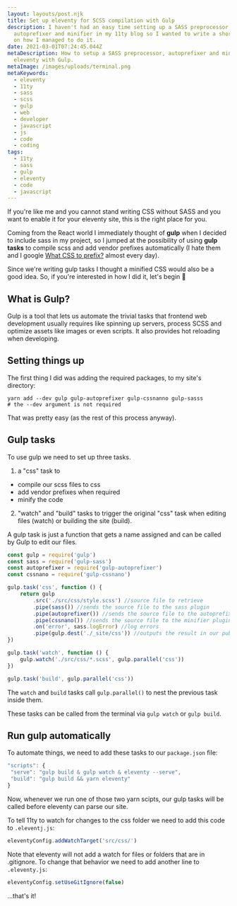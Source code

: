 ```yaml
---
layout: layouts/post.njk
title: Set up eleventy for SCSS compilation with Gulp
description: I haven't had an easy time setting up a SASS preprocessor,
  autoprefixer and minifier in my 11ty blog so I wanted to write a short guide
  on how I managed to do it.
date: 2021-03-01T07:24:45.044Z
metaDescription: How to setup a SASS preprocessor, autoprefixer and minifier for
  eleventy with Gulp.
metaImage: /images/uploads/terminal.png
metaKeywords:
  - eleventy
  - 11ty
  - sass
  - scss
  - gulp
  - web
  - developer
  - javascript
  - js
  - code
  - coding
tags:
  - 11ty
  - sass
  - gulp
  - eleventy
  - code
  - javascript
---
```

If you're like me and you cannot stand writing CSS without SASS and you want to enable it for your eleventy site, this is the right place for you.

Coming from the React world I immediately thought of **gulp** when I decided to include sass in my project, so I jumped at the possibility of using **gulp tasks** to compile scss and add vendor prefixes automatically (I hate them and I google [What CSS to prefix?](http://shouldiprefix.com/) almost every day).

Since we're writing gulp tasks I thought a minified CSS would also be a good idea.
So, if you're interested in how I did it, let's begin 🚀

## What is Gulp?

Gulp is a tool that lets us automate the trivial tasks that frontend web development usually requires like spinning up servers, process SCSS and optimize assets like images or even scripts. It also provides hot reloading when developing.

## Setting things up

The first thing I did was adding the required packages, to my site's directory:

```
yarn add --dev gulp gulp-autoprefixer gulp-cssnanno gulp-sasss
# the --dev argument is not required
```

That was pretty easy (as the rest of this process anyway).

## Gulp tasks

To use gulp we need to set up three tasks.

1. a "css" task to

* compile our scss files to css
* add vendor prefixes when required
* minify the code

2. "watch" and "build" tasks to trigger the original "css" task when editing files (watch) or building the site (build).

A gulp task is just a function that gets a name assigned and can be called by Gulp to edit our files.

```js
const gulp = require('gulp')
const sass = require('gulp-sass')
const autoprefixer = require('gulp-autoprefixer')
const cssnano = require('gulp-cssnano')

gulp.task('css', function () {
    return gulp
        .src('./src/css/style.scss') //source file to retrieve
        .pipe(sass()) //sends the source file to the sass plugin
        .pipe(autoprefixer()) //sends the source file to the autoprefixer plugin
        .pipe(cssnano()) //sends the source file to the minifier plugin
        .on('error', sass.logError) //log errors
        .pipe(gulp.dest('./_site/css')) //outputs the result in our public dir
})

gulp.task('watch', function () {
    gulp.watch('./src/css/*.scss', gulp.parallel('css'))
})

gulp.task('build', gulp.parallel('css'))
```
The `watch` and `build` tasks call `gulp.parallel()` to nest the previous task inside them.

These tasks can be called from the terminal via `gulp watch` or `gulp build`.

## Run gulp automatically

To automate things, we need to add these tasks to our `package.json` file:

```js
"scripts": {
 "serve": "gulp build & gulp watch & eleventy --serve",
 "build": "gulp build && yarn eleventy"
}
```

Now, whenever we run one of those two yarn scipts, our gulp tasks will be called before eleventy can parse our site.

To tell 11ty to watch for changes to the css folder we need to add this code to `.eleventj.js`:

```js
eleventyConfig.addWatchTarget('src/css/')
```

Note that eleventy will not add a watch for files or folders that are in .gitignore.
To change that behavior we need to add another line to `.eleventy.js`:

```js
eleventyConfig.setUseGitIgnore(false)
```

...that's it!